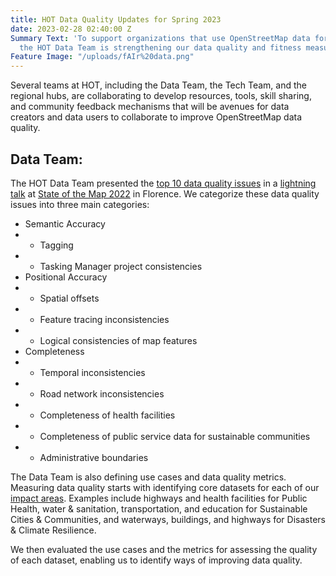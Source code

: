 ```yaml
---
title: HOT Data Quality Updates for Spring 2023
date: 2023-02-28 02:40:00 Z
Summary Text: 'To support organizations that use OpenStreetMap data for disaster response,
  the HOT Data Team is strengthening our data quality and fitness measures. '
Feature Image: "/uploads/fAIr%20data.png"
---
```


Several teams at HOT, including the Data Team, the Tech Team, and the regional hubs, are collaborating to develop resources, tools, skill sharing, and community feedback mechanisms that will be avenues for data creators and data users to collaborate to improve OpenStreetMap data quality.

## Data Team:

The HOT Data Team presented the [top 10 data quality issues](https://www.openstreetmap.org/user/ngumenawesamson/diary/399636) in a [lightning talk](https://2022.stateofthemap.org/sessions/HLTKHD/) at [State of the Map 2022](https://2022.stateofthemap.org/) in Florence. We categorize these data quality issues into three main categories:
* Semantic Accuracy 
* * Tagging
* * Tasking Manager project consistencies
* Positional Accuracy 
* * Spatial offsets 
* * Feature tracing inconsistencies 
* * Logical consistencies of map features
* Completeness 
* * Temporal inconsistencies 
* * Road network inconsistencies 
* * Completeness of health facilities 
* * Completeness of public service data for sustainable communities 
* * Administrative boundaries

The Data Team is also defining use cases and data quality metrics. Measuring data quality starts with identifying core datasets for each of our [impact areas](https://www.hotosm.org/impact-areas/). Examples include highways and health facilities for Public Health, water & sanitation, transportation, and education for Sustainable Cities & Communities, and waterways, buildings, and highways for Disasters & Climate Resilience. 

We then evaluated the use cases and the metrics for assessing the quality of each dataset, enabling us to identify ways of improving data quality.
